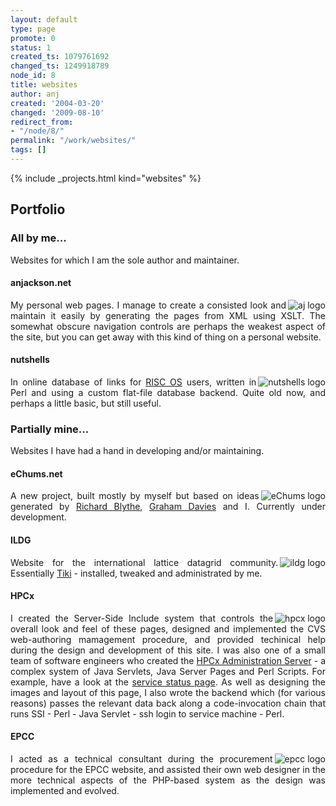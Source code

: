 ```yaml
---
layout: default
type: page
promote: 0
status: 1
created_ts: 1079761692
changed_ts: 1249918789
node_id: 8
title: websites
author: anj
created: '2004-03-20'
changed: '2009-08-10'
redirect_from:
- "/node/8/"
permalink: "/work/websites/"
tags: []
---
```


{% include _projects.html kind="websites" %}

<a name="folio">
<h2>Portfolio</h2>
</a>

<h3>All by me...</h3>
<p align="justify">
Websites for which I am the sole author and maintainer.
</p>

<h4>anjackson.net</h4>
<p align="justify">
<a href="http://anjackson.net/"><img src="/extras/images/logos/aj-logo-sml.png" alt="aj logo" align="right"></a>
My personal web pages.  I manage to create a consisted look and maintain it easily by generating the pages from XML using XSLT.  The somewhat obscure navigation controls are perhaps the weakest aspect of the site, but you can get away with this kind of thing on a personal website.
</p>

<h4>nutshells</h4>
<p align="justify">
<a href="http://nutshells.anjackson.net/"><img src="/extras/images/logos/n-logo-sml.png" alt="nutshells logo" align="right"></a>
In online database of links for <a href="http://www.riscos.com/">RISC OS</a> users, written in Perl and using a custom flat-file database backend.  Quite old now, and perhaps a little basic, but still useful.
</p>

<h3>Partially mine...</h3>
<p align="justify">
Websites I have had a hand in developing and/or maintaining.
</p>

<h4>eChums.net</h4>
<p align="justify">
<a href="http://www.eChums.net/"><img src="/extras/images/logos/echums-logo-sml.png" alt="eChums logo" align="right"></a>
A new project, built mostly by myself but based on ideas generated by <a href="http://www.rab.org.uk">Richard Blythe</a>, <a href="http://www.grahamdavies.org">Graham Davies</a> and I.  Currently under development.
</p>


<h4>ILDG</h4>
<p align="justify">
<a href="http://www.lqcd.org/ildg/"><img src="/extras/images/logos/ildg-logo-sml.png" alt="ildg logo" align="right"></a>
Website for the international lattice datagrid community.
Essentially <a href="http://tikiwiki.sourceforge.net/">Tiki</a> - installed, tweaked and administrated by me.
</p>

<h4>HPCx</h4>
<p align="justify">
<a href="http://www.hpcx.ac.uk/"><img src="/extras/images/logos/hpcx-logo-sml.png" alt="hpcx logo" align="right"></a>
I created the Server-Side Include system that controls the overall look and feel of these pages, designed and implemented the CVS web-authoring mamagement procedure, and provided techinical help during the design and development of this site.  I was also one of a small
team of software engineers who created the <a href="https://www.hpcx.ac.uk/">HPCx Administration Server</a> - a complex system of Java Servlets, Java Server Pages and Perl Scripts.  For example, have a look at the <a href="http://www.hpcx.ac.uk/services/status/">service status page</a>. As well as designing the images and layout of this page,  I also wrote the backend which (for various reasons) passes the relevant data back along a code-invocation chain that runs SSI - Perl - Java Servlet - ssh login to service machine - Perl.
</p>

<h4>EPCC</h4>
<p align="justify">
<a href="http://www.epcc.ed.ac.uk/"><img src="/extras/images/logos/epcc-logo-sml.png" alt="epcc logo" align="right"></a>
I acted as a technical consultant during the procurement procedure for the EPCC website, and assisted their own web designer in the more technical aspects of the PHP-based system as the design was implemented and evolved.
</p>
